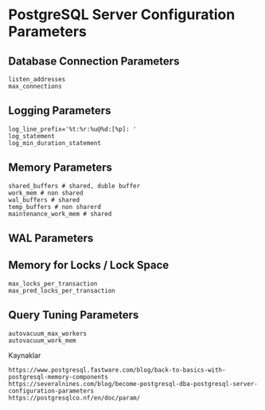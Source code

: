 # PostgreSQL Server Configuration Parameters
## Database Connection Parameters
```
listen_addresses
max_connections
```
## Logging Parameters
```
log_line_prefix='%t:%r:%u@%d:[%p]: '
log_statement
log_min_duration_statement
```
## Memory Parameters
```
shared_buffers # shared, duble buffer
work_mem # non shared
wal_buffers # shared
temp_buffers # non sharerd
maintenance_work_mem # shared
```
## WAL Parameters
## Memory for Locks / Lock Space
```
max_locks_per_transaction
max_pred_locks_per_transaction
```
## Query Tuning Parameters
```
autovacuum_max_workers
autovacuum_work_mem
```

Kaynaklar
```
https://www.postgresql.fastware.com/blog/back-to-basics-with-postgresql-memory-components
https://severalnines.com/blog/become-postgresql-dba-postgresql-server-configuration-parameters
https://postgresqlco.nf/en/doc/param/

```
